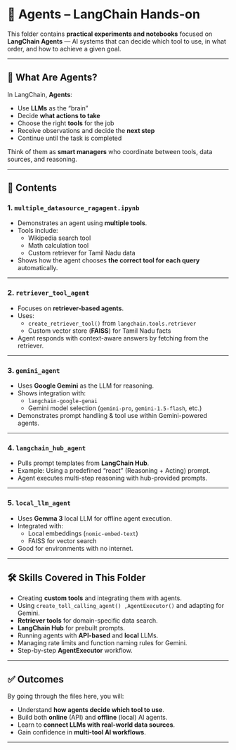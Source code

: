 # 🤖 Agents – LangChain Hands-on

This folder contains **practical experiments and notebooks** focused on **LangChain Agents** — AI systems that can decide which tool to use, in what order, and how to achieve a given goal.

---

## 📌 What Are Agents?
In LangChain, **Agents**:
- Use **LLMs** as the “brain”
- Decide **what actions to take**
- Choose the right **tools** for the job
- Receive observations and decide the **next step**
- Continue until the task is completed

Think of them as **smart managers** who coordinate between tools, data sources, and reasoning.

---

## 📂 Contents

### 1. `multiple_datasource_ragagent.ipynb`
- Demonstrates an agent using **multiple tools**.
- Tools include:
  - Wikipedia search tool
  - Math calculation tool
  - Custom retriever for Tamil Nadu data
- Shows how the agent chooses **the correct tool for each query** automatically.

---

### 2. `retriever_tool_agent`
- Focuses on **retriever-based agents**.
- Uses:
  - `create_retriever_tool()` from `langchain.tools.retriever`
  - Custom vector store (**FAISS**) for Tamil Nadu facts
- Agent responds with context-aware answers by fetching from the retriever.

---

### 3. `gemini_agent`
- Uses **Google Gemini** as the LLM for reasoning.
- Shows integration with:
  - `langchain-google-genai`
  - Gemini model selection (`gemini-pro`, `gemini-1.5-flash`, etc.)
- Demonstrates prompt handling & tool use within Gemini-powered agents.

---

### 4. `langchain_hub_agent`
- Pulls prompt templates from **LangChain Hub**.
- Example: Using a predefined “react” (Reasoning + Acting) prompt.
- Agent executes multi-step reasoning with hub-provided prompts.

---

### 5. `local_llm_agent`
- Uses **Gemma 3** local LLM for offline agent execution.
- Integrated with:
  - Local embeddings (`nomic-embed-text`)
  - FAISS for vector search
- Good for environments with no internet.

---

## 🛠 Skills Covered in This Folder
- Creating **custom tools** and integrating them with agents.
- Using `create_toll_calling_agent() ,AgentExecutor()`  and adapting for Gemini.
- **Retriever tools** for domain-specific data search.
- **LangChain Hub** for prebuilt prompts.
- Running agents with **API-based** and **local** LLMs.
- Managing rate limits and function naming rules for Gemini.
- Step-by-step **AgentExecutor** workflow.

---

## ✅ Outcomes
By going through the files here, you will:
- Understand **how agents decide which tool to use**.
- Build both **online** (API) and **offline** (local) AI agents.
- Learn to **connect LLMs with real-world data sources**.
- Gain confidence in **multi-tool AI workflows**.

---
